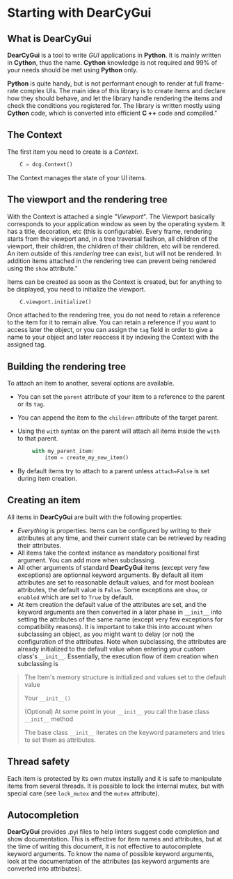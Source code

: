 # Starting with **DearCyGui**

## What is **DearCyGui**

**DearCyGui** is a tool
to write *GUI* applications in **Python**.
It is mainly written in **Cython**, thus the name.
**Cython** knowledge is not required and 99% of your
needs should be met using **Python** only.

**Python** is quite handy,
but is not performant enough to render at full frame-rate
complex UIs. The main idea of this library is to create items
and declare how they should behave, and let the library handle
rendering the items and check the conditions you registered for.
The library is written mostly using **Cython** code,
which is converted into efficient **C ++** code and
compiled."

## The Context

The first item you need to create is a *Context*.
```python
    C = dcg.Context()
```

The Context manages the state of your UI items.

## The viewport and the rendering tree

With the Context is attached a single *"Viewport"*.
The Viewport basically corresponds to your application window as seen
by the operating system. It has a title, decoration, etc (this is configurable).
Every frame, rendering starts from the viewport and, in a tree traversal fashion,
all children of the viewport, their children, the children of their children,
etc will be rendered. An item outside of this *rendering* tree can
exist, but will not be rendered. In addition items attached in the rendering tree
can prevent being rendered using the `show` attribute."

Items can be created as soon as the Context is created,
but for anything to be displayed, you need to initialize the viewport.

```python
    C.viewport.initialize()
```

Once attached to the rendering tree, you do not need
to retain a reference to the item for it to remain alive. You can
retain a reference if you want to access later the object, or you
can assign the `tag` field in order to give a name
to your object and later reaccess it by indexing the Context with
the assigned tag.

## Building the rendering tree

To attach an item to another, several options are available.

- You can set the `parent` attribute of your
item to a reference to the parent or its `tag`.

- You can append the item to the `children` attribute of the target parent.

- Using the `with` syntax on the parent
will attach all items inside the `with` to that parent.
```python
        with my_parent_item:
            item = create_my_new_item()
```

- By default items try to attach to a parent unless
`attach=False` is set during item creation.

## Creating an item

All items in **DearCyGui** are built with the following properties:
- *Everything* is properties. Items can be configured by writing to their attributes
at any time, and their current state can be retrieved by reading their attributes.
- All items take the context instance as mandatory positional first argument. You can add more
when subclassing.
- All other arguments of standard **DearCyGui** items (except very few exceptions) are optionnal
keyword arguments. By default all item attributes are set to reasonable default values, and for
most boolean attributes, the default value is `False`. Some exceptions are `show`, or `enabled`
which are set to `True` by default.
- At item creation the default value of the attributes are set, and the keyword arguments are
then converted in a later phase in `__init__` into setting the attributes of the same name (except
very few exceptions for compatibility reasons). It is important to take this into account when
subclassing an object, as you might want to delay (or not) the configuration of the attributes.
Note when subclassing, the attributes are already initialized to the default value when entering
your custom class's `__init__`.
Essentially, the execution flow of item creation when subclassing is

> The Item's memory structure is initialized and values set to the default value
>
> Your `__init__()`
>
> (Optional) At some point in your `__init__` you call the base class `__init__` method
>
> The base class `__init__` iterates on the keyword parameters and tries to set them as attributes.

## Thread safety

Each item is protected by its own mutex instally and it is safe to manipulate items from several threads.
It is possible to lock the internal mutex, but with special care (see `lock_mutex` and the `mutex` attribute).

## Autocompletion

**DearCyGui** provides .pyi files to help linters suggest code completion and show documentation.
This is effective for item names and attributes, but at the time of writing this document, it is
not effective to autocomplete keyword arguments. To know the name of possible keyword arguments,
look at the documentation of the attributes (as keyword arguments are converted into attributes).